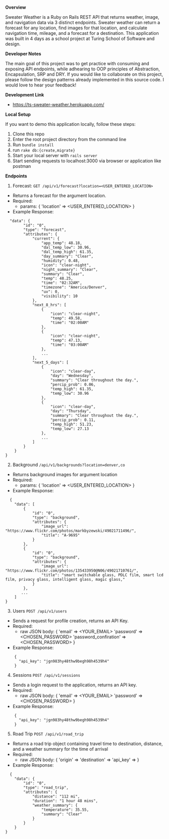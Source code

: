 **Overview**

Sweater Weather is a Ruby on Rails REST API that returns weather, image, and navigation data via 3 distinct endpoints. Sweater weather can return a forecast for any location, find images for that location, and calculate navigation time, mileage, and a forecast for a destination. This application was built in 4 days as a school project at Turing School of Software and design. 

**Developer Notes** 

The main goal of this project was to get practice with consuming and exposing API endpoints, while adhearing to OOP principles of Abstraction, Encapsulation, SRP and DRY. If you would like to collaborate on this project, please follow the design patterns already implemented in this source code. I would love to hear your feedback! 

**Development Link** 
* https://ts-sweater-weather.herokuapp.com/

**Local Setup**

If you want to demo this application locally, follow these steps: 
  1. Clone this repo
  1. Enter the root project directory from the command line 
  1. Run `bundle install` 
  1. run `rake db:{create,migrate}`
  1. Start your local server with `rails server` 
  1. Start sending requests to localhost:3000 via browser or application like postman

**Endpoints** 

1. Forecast: `GET /api/v1/forecast?location=<USER_ENTERED_LOCATION>` 
  * Returns a forecast for the argument location. 
  * Required: 
    * params: {
      'location' => <USER_ENTERED_LOCATION>
    }
  * Example Response: 
``` 
  "data": {
        "id": "0",
        "type": "forecast",
        "attributes": {
            "current": {
                "app_temp": 48.18,
                "dal_temp_low": 30.96,
                "dal_temp_high": 61.35,
                "day_summary": "Clear",
                "humidity": 0.48,
                "icon": "clear-night",
                "night_summary": "Clear",
                "summary": "Clear",
                "temp": 48.25,
                "time": "02:32AM",
                "timezone": "America/Denver",
                "uv": 0,
                "visibility": 10
            },
            "next_8_hrs": [
                {
                    "icon": "clear-night",
                    "temp": 49.58,
                    "time": "02:00AM"
                },
                {
                    "icon": "clear-night",
                    "temp": 47.13,
                    "time": "03:00AM"
                },
                ...
            ],
            "next_5_days": [
                {
                    "icon": "clear-day",
                    "day": "Wednesday",
                    "summary": "Clear throughout the day.",
                    "percip_prob": 0.06,
                    "temp_high": 61.35,
                    "temp_low": 30.96
                },
                {
                    "icon": "clear-day",
                    "day": "Thursday",
                    "summary": "Clear throughout the day.",
                    "percip_prob": 0.11,
                    "temp_high": 51.23,
                    "temp_low": 27.13
                },
                ...
            ]
        }
    }
}
```

2. Background `/api/v1/backgrounds?location=denver,co` 
  * Returns background images for argument location 
  * Required: 
    * params: {
      'location' => <USER_ENTERED_LOCATION>
    }
  * Example Response: 
```
  {
    "data": [
        {
            "id": "0",
            "type": "background",
            "attributes": {
                "image_url": "https://www.flickr.com/photos/markbyzewski/49021711496/",
                "title": "A-9695"
            }
        },
        {
            "id": "0",
            "type": "background",
            "attributes": {
                "image_url": "https://www.flickr.com/photos/135433950@N06/49021710761/",
                "title": "smart switchable glass, PDLC film, smart lcd film, privacy glass, intelligent glass, magic glass,"
            }
        },
       ...
    ]
}
``` 

3. Users `POST /api/v1/users` 
  * Sends a request for profile creation, returns an API Key.
  * Required: 
    * raw JSON body: {
        'email' => <YOUR_EMAIL> 
        'password' => <CHOSEN_PASSWORD> 
        'password_confiration' => <CHOSEN_PASSWORD> 
      }
  * Example Response: 
```
    {
      "api_key": "jgn983hy48thw9begh98h4539h4"
    }
```

4. Sessions `POST /api/v1/sessions` 
  * Sends a login request to the application, returns an API key.
  * Required: 
    * raw JSON body: {
        'email' => <YOUR_EMAIL> 
        'password' => <CHOSEN_PASSWORD> 
      }
  * Example Response: 
```
    {
      "api_key": "jgn983hy48thw9begh98h4539h4"
    }
```

5. Road Trip `POST /api/v1/road_trip`
  * Returns a road trip object containing travel time to destination, distance, and a weather summary for the time of arrival 
  * Required: 
    * raw JSON body: {
        'origin' => <ORIGIN LOCATION> 
        'destination' => <DESTINATION LOCATION> 
        'api_key' => <YOUR USER API KEY> 
      } 
  * Example Response: 
```
  {
    "data": {
        "id": "0",
        "type": "road_trip",
        "attributes": {
            "distance": "112 mi",
            "duration": "1 hour 48 mins",
            "weather_summary": {
                "temperature": 35.55,
                "summary": "Clear"
            }
        }
    }
}
```
  
